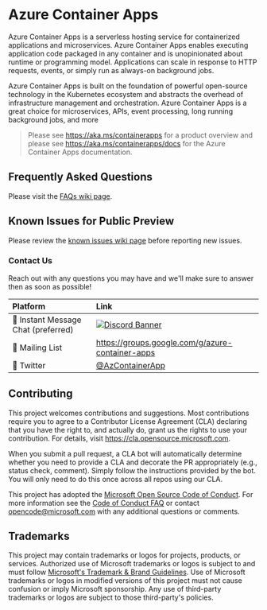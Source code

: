 # Azure Container Apps


Azure Container Apps is a serverless hosting service for containerized applications and microservices. Azure Container Apps enables executing application code packaged in any container and is unopinionated about runtime or programming model. Applications can scale in response to HTTP requests, events, or simply run as always-on background jobs.

Azure Container Apps is built on the foundation of powerful open-source technology in the Kubernetes ecosystem and abstracts the overhead of infrastructure management and orchestration. Azure Container Apps is a great choice for microservices, APIs, event processing, long running background jobs, and more

> Please see https://aka.ms/containerapps for a product overview and please see https://aka.ms/containerapps/docs for the Azure Container Apps documentation.

## Frequently Asked Questions

Please visit the [FAQs wiki page](https://github.com/microsoft/azure-container-apps/wiki/FAQs).

## Known Issues for Public Preview

Please review the [known issues wiki page](https://github.com/microsoft/azure-container-apps/wiki/Known-Issues-for-public-preview) before reporting new issues.

### Contact Us

Reach out with any questions you may have and we'll make sure to answer then as soon as possible!

| Platform  | Link        |
|:----------|:------------|
| 💬 Instant Message Chat (preferred) | [![Discord Banner](https://discord.com/api/guilds/938116342538706975/widget.png?style=banner2)](https://aka.ms/containerapps-discord)
| 📧 Mailing List | https://groups.google.com/g/azure-container-apps
| 🐤 Twitter | [@AzContainerApp](https://twitter.com/AzContainerApp)


## Contributing

This project welcomes contributions and suggestions.  Most contributions require you to agree to a
Contributor License Agreement (CLA) declaring that you have the right to, and actually do, grant us
the rights to use your contribution. For details, visit https://cla.opensource.microsoft.com.

When you submit a pull request, a CLA bot will automatically determine whether you need to provide
a CLA and decorate the PR appropriately (e.g., status check, comment). Simply follow the instructions
provided by the bot. You will only need to do this once across all repos using our CLA.

This project has adopted the [Microsoft Open Source Code of Conduct](https://opensource.microsoft.com/codeofconduct/).
For more information see the [Code of Conduct FAQ](https://opensource.microsoft.com/codeofconduct/faq/) or
contact [opencode@microsoft.com](mailto:opencode@microsoft.com) with any additional questions or comments.

## Trademarks

This project may contain trademarks or logos for projects, products, or services. Authorized use of Microsoft 
trademarks or logos is subject to and must follow 
[Microsoft's Trademark & Brand Guidelines](https://www.microsoft.com/en-us/legal/intellectualproperty/trademarks/usage/general).
Use of Microsoft trademarks or logos in modified versions of this project must not cause confusion or imply Microsoft sponsorship.
Any use of third-party trademarks or logos are subject to those third-party's policies.
